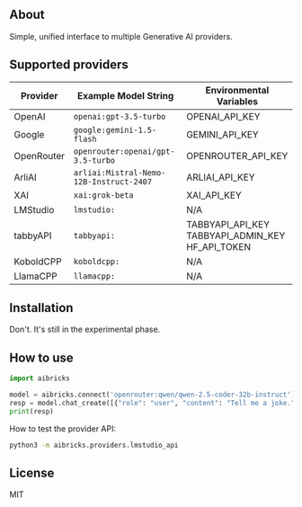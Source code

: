 ## About

Simple, unified interface to multiple Generative AI providers.


## Supported providers

| Provider   | Example Model String | Environmental Variables |
|------------|----------------------|------------------------------|
| OpenAI     | `openai:gpt-3.5-turbo` | OPENAI_API_KEY |
| Google     | `google:gemini-1.5-flash` | GEMINI_API_KEY |
| OpenRouter | `openrouter:openai/gpt-3.5-turbo` | OPENROUTER_API_KEY |
| ArliAI     | `arliai:Mistral-Nemo-12B-Instruct-2407` | ARLIAI_API_KEY |
| XAI        | `xai:grok-beta` | XAI_API_KEY |
| LMStudio   | `lmstudio:` | N/A |
| tabbyAPI   | `tabbyapi:` | TABBYAPI_API_KEY<br>TABBYAPI_ADMIN_KEY<br>HF_API_TOKEN |
| KoboldCPP  | `koboldcpp:` | N/A |
| LlamaCPP   | `llamacpp:` | N/A |

## Installation

Don't. It's still in the experimental phase.

## How to use


```python
import aibricks

model = aibricks.connect('openrouter:qwen/qwen-2.5-coder-32b-instruct')
resp = model.chat_create([{"role": "user", "content": "Tell me a joke."}])
print(resp)
```

How to test the provider API:
```sh
python3 -m aibricks.providers.lmstudio_api
```

## License

MIT

